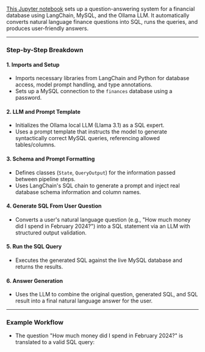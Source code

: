 [This Jupyter notebook](https://github.com/werowe/LangChainRag/blob/main/pocketsmith-chat.ipynb) sets up a question-answering system for a financial database using LangChain, MySQL, and the Ollama LLM. It automatically converts natural language finance questions into SQL, runs the queries, and produces user-friendly answers.

---

### Step-by-Step Breakdown

#### 1. **Imports and Setup**
- Imports necessary libraries from LangChain and Python for database access, model prompt handling, and type annotations.
- Sets up a MySQL connection to the `finances` database using a password.

#### 2. **LLM and Prompt Template**
- Initializes the Ollama local LLM (Llama 3.1) as a SQL expert.
- Uses a prompt template that instructs the model to generate syntactically correct MySQL queries, referencing allowed tables/columns.

#### 3. **Schema and Prompt Formatting**
- Defines classes (`State`, `QueryOutput`) for the information passed between pipeline steps.
- Uses LangChain's SQL chain to generate a prompt and inject real database schema information and column names.

#### 4. **Generate SQL From User Question**
- Converts a user's natural language question (e.g., "How much money did I spend in February 2024?") into a SQL statement via an LLM with structured output validation.

#### 5. **Run the SQL Query**
- Executes the generated SQL against the live MySQL database and returns the results.

#### 6. **Answer Generation**
- Uses the LLM to combine the original question, generated SQL, and SQL result into a final natural language answer for the user.

---

### Example Workflow

- The question "How much money did I spend in February 2024?" is translated to a valid SQL query:
